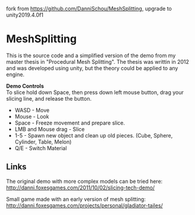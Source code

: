 fork from https://github.com/DanniSchou/MeshSplitting, upgrade to unity2019.4.0f1

# MeshSplitting
This is the source code and a simplified version of the demo from my master thesis in "Procedural Mesh Splitting". 
The thesis was writtin in 2012 and was developed using unity, but the theory could be applied to any engine.

**Demo Controls**<br/>
To slice hold down Space, then press down left mouse button, drag your slicing line, and release the button.
* WASD - Move
* Mouse - Look
* Space - Freeze movement and prepare slice.
* LMB and Mouse drag - Slice
* 1-5 - Spawn new object and clean up old pieces. (Cube, Sphere, Cylinder, Table, Melon)
* Q/E - Switch Material

## Links
The original demo with more complex models can be tried here:<br/>
http://danni.foxesgames.com/2011/10/02/slicing-tech-demo/

Small game made with an early version of mesh splitting:<br/>
http://danni.foxesgames.com/projects/personal/gladiator-tailes/
